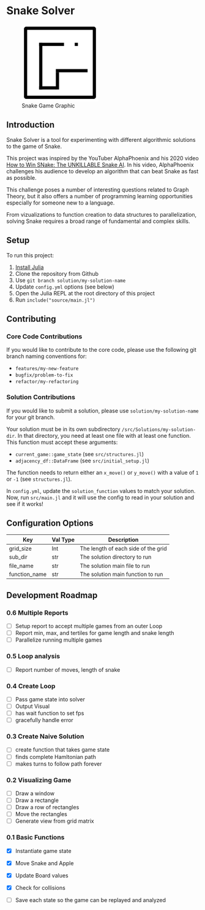 # Snake Solver
<figure><img src="/images/1500006-200.png"><figcaption>Snake Game Graphic</figcaption></figure>

## Introduction

Snake Solver is a tool for experimenting with different algorithmic solutions to
the game of Snake.

This project was inspired by the YouTuber AlphaPhoenix and his 2020 video
[How to Win SNake: The UNKILLABLE Snake AI](https://www.youtube.com/watch?v=TOpBcfbAgPg).
In his video, AlphaPhoenix challenges his audience to develop an algorithm that can
beat Snake as fast as possible. 

This challenge poses a number of interesting questions related to Graph Theory, 
but it also offers a number of programming learning opportunities especially
for someone new to a language.

From vizualizations to function creation to data structures to parallelization, 
solving Snake requires a broad range of fundamental and complex skills.

## Setup
To run this project:
1. [Install Julia](https://julialang.org/downloads/)
2. Clone the repository from Github
3. Use `git branch solution/my-solution-name`
4. Update `config.yml` options (see below)
5. Open the Julia REPL at the root directory of this project
6. Run `include("source/main.jl")`

## Contributing
### Core Code Contributions
If you would like to contribute to the core code, please use the following git branch
naming conventions for:
- `features/my-new-feature`
- `bugfix/problem-to-fix`
- `refactor/my-refactoring`

### Solution Contributions
If you would like to submit a solution, please use `solution/my-solution-name` for your git branch.

Your solution must be in its own subdirectory `/src/Solutions/my-solution-dir`. 
In that directory, you need at least one file with at least one function.
This function must accept these arguments:
- `current_game::game_state` (see `src/structures.jl`)
- `adjacency_df::DataFrame` (see `src/initial_setup.jl`)

The function needs to return either an `x_move()` or `y_move()` with a value of `1` or `-1` (see `structures.jl`).

In `config.yml`, update the `solution_function` values to match your solution.
Now, run `src/main.jl` and it will use the config to read in your solution and see
if it works!

## Configuration Options
|   Key             |   Val Type    |   Description       |
|   ------          |   --------    |  -----------        |
|   grid_size       |   Int         | The length of each side of the grid |
|   sub_dir         |   str         | The solution directory to run     |
|   file_name       |   str         | The solution main file to run |
|   function_name   |   str         | The solution main function to run |

## Development Roadmap 

### 0.6 Multiple Reports
- [ ] Setup report to accept multiple games from an outer Loop
- [ ] Report min, max, and tertiles for game length and snake length
- [ ] Parallelize running multiple games

### 0.5 Loop analysis
- [ ] Report number of moves, length of snake

### 0.4 Create Loop
- [ ] Pass game state into solver
- [ ] Output Visual
- [ ] has wait function to set fps
- [ ] gracefully handle error

### 0.3 Create Naive Solution
- [ ] create function that takes game state
- [ ] finds complete Hamltonian path
- [ ] makes turns to follow path forever

### 0.2 Visualizing Game
- [ ] Draw a window
- [ ] Draw a rectangle
- [ ] Draw a row of rectangles
- [ ] Move the rectangles
- [ ] Generate view from grid matrix

### 0.1 Basic Functions
- [x] Instantiate game state
- [x] Move Snake and Apple
- [x] Update Board values
- [x] Check for collisions
- [ ] Save each state so the game can be replayed and analyzed


